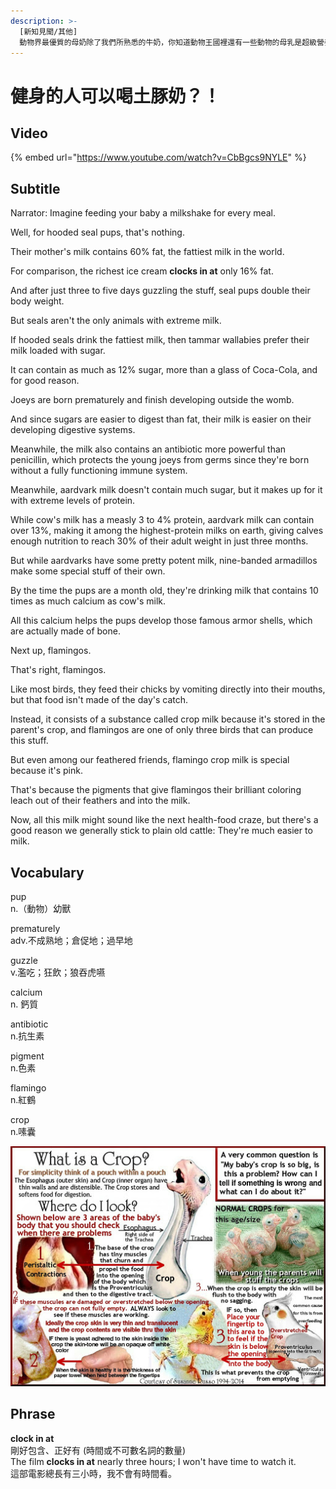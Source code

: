 ```yaml
---
description: >-
  [新知見聞/其他]
  動物界最優質的母奶除了我們所熟悉的牛奶，你知道動物王國裡還有一些動物的母乳是超級營養品嗎？影片裡還有一種超神的動物奶，竟然是粉紅色的！你也想要有健壯的小腿肌嗎？快一起來看吧！
---
```


# 健身的人可以喝土豚奶？！

## Video

{% embed url="https://www.youtube.com/watch?v=CbBgcs9NYLE" %}

## Subtitle

Narrator: Imagine feeding your baby a milkshake for every meal.

Well, for hooded seal pups, that's nothing.

Their mother's milk contains 60% fat, the fattiest milk in the world.

For comparison, the richest ice cream **clocks in at** only 16% fat.

And after just three to five days guzzling the stuff, seal pups double their body weight.

But seals aren't the only animals with extreme milk.

If hooded seals drink the fattiest milk, then tammar wallabies prefer their milk loaded with sugar.

It can contain as much as 12% sugar, more than a glass of Coca-Cola, and for good reason.

Joeys are born prematurely and finish developing outside the womb.

And since sugars are easier to digest than fat, their milk is easier on their developing digestive systems.

Meanwhile, the milk also contains an antibiotic more powerful than penicillin, which protects the young joeys from germs since they're born without a fully functioning immune system.

Meanwhile, aardvark milk doesn't contain much sugar, but it makes up for it with extreme levels of protein.

While cow's milk has a measly 3 to 4% protein, aardvark milk can contain over 13%, making it among the highest-protein milks on earth, giving calves enough nutrition to reach 30% of their adult weight in just three months.

But while aardvarks have some pretty potent milk, nine-banded armadillos make some special stuff of their own.

By the time the pups are a month old, they're drinking milk that contains 10 times as much calcium as cow's milk.

All this calcium helps the pups develop those famous armor shells, which are actually made of bone.

Next up, flamingos.

That's right, flamingos.

Like most birds, they feed their chicks by vomiting directly into their mouths, but that food isn't made of the day's catch.

Instead, it consists of a substance called crop milk because it's stored in the parent's crop, and flamingos are one of only three birds that can produce this stuff.

But even among our feathered friends, flamingo crop milk is special because it's pink.

That's because the pigments that give flamingos their brilliant coloring leach out of their feathers and into the milk.

Now, all this milk might sound like the next health-food craze, but there's a good reason we generally stick to plain old cattle: They're much easier to milk.

## Vocabulary

pup   
n.（動物）幼獸

prematurely  
adv.不成熟地；倉促地；過早地

guzzle   
v.濫吃；狂飲；狼吞虎嚥

calcium  
n. 鈣質

antibiotic  
n.抗生素

pigment  
n.色素

flamingo   
n.紅鶴

crop   
n.嗉囊

![](../.gitbook/assets/image.png)

## Phrase

**clock in at**   
剛好包含、正好有 \(時間或不可數名詞的數量\)  
The film **clocks in at** nearly three hours; I won't have time to watch it.   
這部電影總長有三小時，我不會有時間看。

